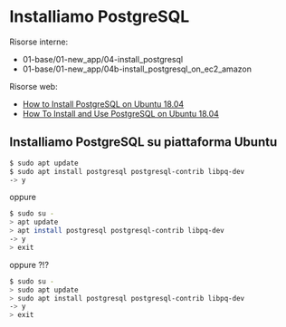 # Installiamo PostgreSQL

Risorse interne:

* 01-base/01-new_app/04-install_postgresql
* 01-base/01-new_app/04b-install_postgresql_on_ec2_amazon


Risorse web:

* [How to Install PostgreSQL on Ubuntu 18.04](https://linuxize.com/post/how-to-install-postgresql-on-ubuntu-18-04/)
* [How To Install and Use PostgreSQL on Ubuntu 18.04](https://www.digitalocean.com/community/tutorials/how-to-install-and-use-postgresql-on-ubuntu-18-04)




## Installiamo PostgreSQL su piattaforma Ubuntu

```bash
$ sudo apt update
$ sudo apt install postgresql postgresql-contrib libpq-dev
-> y
```

oppure

```bash
$ sudo su - 
> apt update
> apt install postgresql postgresql-contrib libpq-dev
-> y
> exit
```


oppure ?!?

```bash
$ sudo su - 
> sudo apt update
> sudo apt install postgresql postgresql-contrib libpq-dev
-> y
> exit
```
